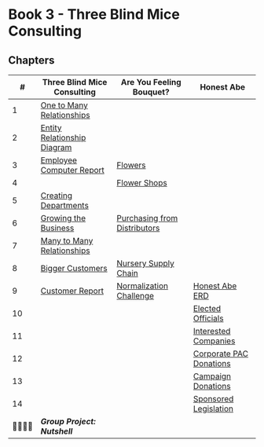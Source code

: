# Book 3 - Three Blind Mice Consulting

## Chapters

| #  | Three Blind Mice Consulting | Are You Feeling Bouquet? | Honest Abe |
|--|--|--|--|
| 1 | [One to Many Relationships](./chapters/ONE_MANY.md) |  |  |
| 2 | [Entity Relationship Diagram](./chapters/ERD.md) |  |  |
| 3 | [Employee Computer Report](./chapters/EMPLOYEES.md) | [Flowers](./chapters/FLOWERS.md) |  |
| 4 |  | [Flower Shops](./chapters/RETAILERS.md) |  |
| 5 | [Creating Departments](./chapters/DEPARTMENTS.md) |  |  |
| 6 | [Growing the Business](./chapters/LOCATIONS.md) | [Purchasing from Distributors](./chapters/DISTRIBUTOR.md) |  |
| 7 | [Many to Many Relationships](./chapters/MANY_MANY.md) |  |  |
| 8 | [Bigger Customers](./chapters/CUSTOMERS.md) | [Nursery Supply Chain](./chapters/NURSERIES.md) |  |
| 9 | [Customer Report](./chapters/CUSTOMER_REPORT.md) | [Normalization Challenge](./chapters/BOUQUET_NORMALIZE.md) | [Honest Abe ERD](./chapters/HONESTABE_ERD.md) |
| 10 |  |  | [Elected Officials](./chapters/POLITICIANS.md) |
| 11 |  |  | [Interested Companies](./chapters/COMPANIES.md) |
| 12 |  |  | [Corporate PAC Donations](./chapters/COMPANY_DONATIONS.md) |
| 13 |  |  | [Campaign Donations](./chapters/PAC_DONATIONS.md) |
| 14 |  |  | [Sponsored Legislation](./chapters/LEGISLATION.md) |
| 👨‍👨‍👦‍👦 | **_Group Project: Nutshell_** |  |  |
